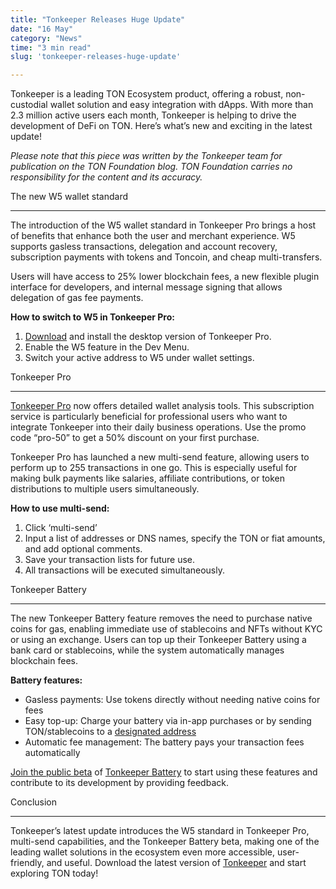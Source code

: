 ```yaml
---
title: "Tonkeeper Releases Huge Update"
date: "16 May"
category: "News"
time: "3 min read"
slug: 'tonkeeper-releases-huge-update'

---
```




Tonkeeper is a leading TON Ecosystem product, offering a robust, non-custodial wallet solution and easy integration with dApps. With more than 2.3 million active users each month, Tonkeeper is helping to drive the development of DeFi on TON. Here’s what’s new and exciting in the latest update!

_Please note that this piece was written by the Tonkeeper team for publication on the TON Foundation blog. TON Foundation carries no responsibility for the content and its accuracy._

The new W5 wallet standard


------------------------------

The introduction of the W5 wallet standard in Tonkeeper Pro brings a host of benefits that enhance both the user and merchant experience. W5 supports gasless transactions, delegation and account recovery, subscription payments with tokens and Toncoin, and cheap multi-transfers.

Users will have access to 25% lower blockchain fees, a new flexible plugin interface for developers, and internal message signing that allows delegation of gas fee payments.

**How to switch to W5 in Tonkeeper Pro:**

1.  [Download](https://tonkeeper.com/desktop) and install the desktop version of Tonkeeper Pro.
2.  Enable the W5 feature in the Dev Menu.
3.  Switch your active address to W5 under wallet settings.

Tonkeeper Pro


-----------------

[Tonkeeper Pro](https://tonkeeper.com/pro) now offers detailed wallet analysis tools. This subscription service is particularly beneficial for professional users who want to integrate Tonkeeper into their daily business operations. Use the promo code “pro-50” to get a 50% discount on your first purchase.

Tonkeeper Pro has launched a new multi-send feature, allowing users to perform up to 255 transactions in one go. This is especially useful for making bulk payments like salaries, affiliate contributions, or token distributions to multiple users simultaneously.

**How to use multi-send:**

1.  Click ‘multi-send’
2.  Input a list of addresses or DNS names, specify the TON or fiat amounts, and add optional comments.
3.  Save your transaction lists for future use.
4.  All transactions will be executed simultaneously.

Tonkeeper Battery


---------------------

The new Tonkeeper Battery feature removes the need to purchase native coins for gas, enabling immediate use of stablecoins and NFTs without KYC or using an exchange. Users can top up their Tonkeeper Battery using a bank card or stablecoins, while the system automatically manages blockchain fees.

**Battery features:**

*   Gasless payments: Use tokens directly without needing native coins for fees
*   Easy top-up: Charge your battery via in-app purchases or by sending TON/stablecoins to a [designated address](https://tonviewer.com/battery.ton)
*   Automatic fee management: The battery pays your transaction fees automatically

[Join the public beta](https://t.me/batterypublicbeta) of [Tonkeeper Battery](https://t.me/tonkeeper_news/86) to start using these features and contribute to its development by providing feedback.

Conclusion


--------------

Tonkeeper’s latest update introduces the W5 standard in Tonkeeper Pro, multi-send capabilities, and the Tonkeeper Battery beta, making one of the leading wallet solutions in the ecosystem even more accessible, user-friendly, and useful. Download the latest version of [Tonkeeper](https://tonkeeper.com/) and start exploring TON today!

